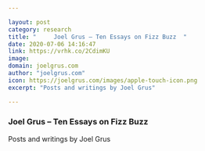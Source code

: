 ```yaml
---

layout: post
category: research
title: "     Joel Grus – Ten Essays on Fizz Buzz  "
date: 2020-07-06 14:16:47
link: https://vrhk.co/2CdimKU
image: 
domain: joelgrus.com
author: "joelgrus.com"
icon: https://joelgrus.com/images/apple-touch-icon.png
excerpt: "Posts and writings by Joel Grus"

---
```


###      Joel Grus – Ten Essays on Fizz Buzz  

Posts and writings by Joel Grus